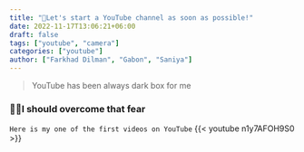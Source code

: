 ```yaml
---
title: "🎥Let's start a YouTube channel as soon as possible!"
date: 2022-11-17T13:06:21+06:00
draft: false
tags: ["youtube", "camera"]
categories: ["youtube"]
author: ["Farkhad Dilman", "Gabon", "Saniya"]
---
```


> YouTube has been always dark box for me 
### 🧛‍♂️I should overcome that fear
`Here is my one of the first videos on YouTube`
{{< youtube n1y7AFOH9S0 >}}